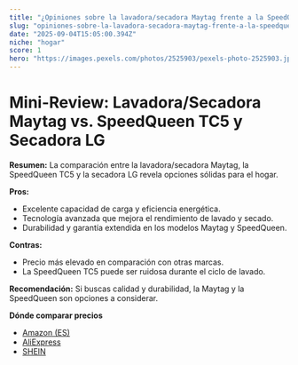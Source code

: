 ```yaml
---
title: "¿Opiniones sobre la lavadora/secadora Maytag frente a la SpeedQueen TC5 y la secadora LG?"
slug: "opiniones-sobre-la-lavadora-secadora-maytag-frente-a-la-speedqueen-tc5-y-la-seca"
date: "2025-09-04T15:05:00.394Z"
niche: "hogar"
score: 1
hero: "https://images.pexels.com/photos/2525903/pexels-photo-2525903.jpeg?auto=compress&cs=tinysrgb&fit=crop&h=627&w=1200&auto=compress&cs=tinysrgb&w=1024&h=576&fit=crop"
---
```


# Mini-Review: Lavadora/Secadora Maytag vs. SpeedQueen TC5 y Secadora LG

**Resumen:** La comparación entre la lavadora/secadora Maytag, la SpeedQueen TC5 y la secadora LG revela opciones sólidas para el hogar.

**Pros:**  
- Excelente capacidad de carga y eficiencia energética.  
- Tecnología avanzada que mejora el rendimiento de lavado y secado.  
- Durabilidad y garantía extendida en los modelos Maytag y SpeedQueen.

**Contras:**  
- Precio más elevado en comparación con otras marcas.  
- La SpeedQueen TC5 puede ser ruidosa durante el ciclo de lavado.

**Recomendación:** Si buscas calidad y durabilidad, la Maytag y la SpeedQueen son opciones a considerar.

**Dónde comparar precios**
- [Amazon (ES)](https://www.amazon.es/s?k=%C2%BFOpiniones+sobre+la+lavadora%2Fsecadora+Maytag+frente+a+la+SpeedQueen+TC5+y+la+secadora+LG%3F&language=es_ES&tag=teknovashop25-21)
- [AliExpress](https://es.aliexpress.com/wholesale?SearchText=%C2%BFOpiniones+sobre+la+lavadora%2Fsecadora+Maytag+frente+a+la+SpeedQueen+TC5+y+la+secadora+LG%3F)
- [SHEIN](https://es.shein.com/pdsearch?keyword=%C2%BFOpiniones+sobre+la+lavadora%2Fsecadora+Maytag+frente+a+la+SpeedQueen+TC5+y+la+secadora+LG%3F)
